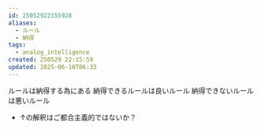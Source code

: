 ```yaml
---
id: 25052922155928
aliases:
  - ルール
  - 納得
tags:
  - analog_intelligence
created: 250529 22:15:59
updated: 2025-06-10T06:33
---
```


ルールは納得する為にある  納得できるルールは良いルール  納得できないルールは悪いルール

- ↑の解釈はご都合主義的ではないか？